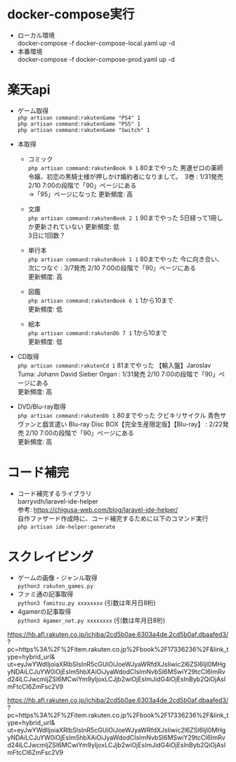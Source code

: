 # docker-compose実行
- ローカル環境  
docker-compose -f docker-compose-local.yaml up -d
- 本番環境  
docker-compose -f docker-compose-prod.yaml up -d


# 楽天api
- ゲーム取得  
`php artisan command:rakutenGame "PS4" 1`  
`php artisan command:rakutenGame "PS5" 1`  
`php artisan command:rakutenGame "Switch" 1`  

- 本取得 
  - コミック  
  `php artisan command:rakutenBook 9 1`  80までやった
  男運ゼロの薬師令嬢、初恋の黒騎士様が押しかけ婚約者になりまして。　3巻 : 1/31発売  2/10 7:00の段階で「90」ページにある  
  →「95」ページになった
  更新頻度: 高
  - 文庫  
  `php artisan command:rakutenBook 2 1`  90までやった 
  5日経って1冊しか更新されていない
  更新頻度: 低  
  3日に1回数？

  - 単行本  
  `php artisan command:rakutenBook 1 1`  80までやった
  今に向き合い、次につなぐ : 3/7発売  2/10 7:00の段階で「90」ページにある  
  更新頻度: 高  

  - 図鑑  
  `php artisan command:rakutenBook 6 1`  1から10まで  
  更新頻度: 低
  - 絵本  
  `php artisan command:rakutenDb 7 1`    1から10まで  
  更新頻度: 低

- CD取得  
  `php artisan command:rakutenCd 1`       81までやった
  【輸入盤】Jaroslav Tuma: Johann David Sieber Organ : 1/31発売  2/10 7:00の段階で「90」ページにある  
  更新頻度: 高

- DVD/Blu-ray取得  
`php artisan command:rakutenDb 1`       80までやった
  クビキリサイクル 青色サヴァンと戯言遣い Blu-ray Disc BOX【完全生産限定版】【Blu-ray】 : 2/22発売  2/10 7:00の段階で「90」ページにある  
  更新頻度: 高


# コード補完
- コード補完するライブラリ  
barryvdh/laravel-ide-helper  
参考: https://chigusa-web.com/blog/laravel-ide-helper/   
自作ファザード作成時に、コード補完するために以下のコマンド実行  
`php artisan ide-helper:generate`


# スクレイピング
- ゲームの画像・ジャンル取得  
`python3 rakuten_games.py`
- ファミ通の記事取得  
`python3 famitsu.py xxxxxxxx` (引数は年月日8桁) 
- 4gamerの記事取得  
`python3 4gamer_net.py xxxxxxxx` (引数は年月日8桁) 



https://hb.afl.rakuten.co.jp/ichiba/2cd5b0ae.6303a4de.2cd5b0af.dbaafed3/?
pc=https%3A%2F%2Fitem.rakuten.co.jp%2Fbook%2F17336236%2F&link_type=hybrid_url&
ut=eyJwYWdlIjoiaXRlbSIsInR5cGUiOiJoeWJyaWRfdXJsIiwic2l6ZSI6IjI0MHgyNDAiLCJuYW0iOjEsIm5hbXAiOiJyaWdodCIsImNvbSI6MSwiY29tcCI6ImRvd24iLCJwcmljZSI6MCwiYm9yIjoxLCJjb2wiOjEsImJidG4iOjEsInByb2QiOjAsImFtcCI6ZmFsc2V9


https://hb.afl.rakuten.co.jp/ichiba/2cd5b0ae.6303a4de.2cd5b0af.dbaafed3/?
pc=https%3A%2F%2Fitem.rakuten.co.jp%2Fbook%2F17336236%2F&link_type=hybrid_url&
ut=eyJwYWdlIjoiaXRlbSIsInR5cGUiOiJoeWJyaWRfdXJsIiwic2l6ZSI6IjI0MHgyNDAiLCJuYW0iOjEsIm5hbXAiOiJyaWdodCIsImNvbSI6MSwiY29tcCI6ImRvd24iLCJwcmljZSI6MCwiYm9yIjoxLCJjb2wiOjEsImJidG4iOjEsInByb2QiOjAsImFtcCI6ZmFsc2V9